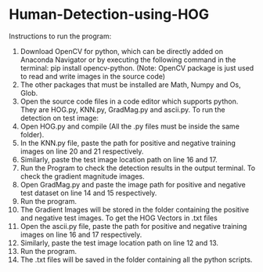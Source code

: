 # Human-Detection-using-HOG

Instructions to run the program:
1. Download OpenCV for python, which can be directly added on Anaconda Navigator or
by executing the following command in the terminal: pip install opencv-python.
(Note: OpenCV package is just used to read and write images in the source code)
2. The other packages that must be installed are Math, Numpy and Os, Glob.
3. Open the source code files in a code editor which supports python. They are HOG.py,
KNN.py, GradMag.py and ascii.py.
To run the detection on test image:
4. Open HOG.py and compile (All the .py files must be inside the same folder).
5. In the KNN.py file, paste the path for positive and negative training images on line 20
and 21 respectively.
6. Similarly, paste the test image location path on line 16 and 17.
7. Run the Program to check the detection results in the output terminal.
To check the gradient magnitude images.
8. Open GradMag.py and paste the image path for positive and negative test dataset on line
14 and 15 respectively.
9. Run the program.
10. The Gradient Images will be stored in the folder containing the positive and negative test
images.
To get the HOG Vectors in .txt files
11. Open the ascii.py file, paste the path for positive and negative training images on line 16
and 17 respectively.
12. Similarly, paste the test image location path on line 12 and 13.
13. Run the program.
14. The .txt files will be saved in the folder containing all the python scripts.
